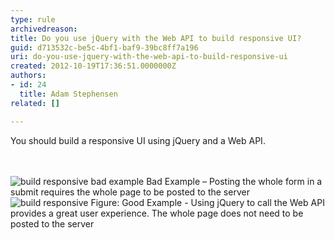 ```yaml
---
type: rule
archivedreason: 
title: Do you use jQuery with the Web API to build responsive UI?
guid: d713532c-be5c-4bf1-baf9-39bc8ff7a196
uri: do-you-use-jquery-with-the-web-api-to-build-responsive-ui
created: 2012-10-19T17:36:51.0000000Z
authors:
- id: 24
  title: Adam Stephensen
related: []

---
```



<p>You should build a responsive UI using jQuery and a Web API.</p>
<br><excerpt class='endintro'></excerpt><br>
<img class="ms-rteCustom-ImageArea" alt="build responsive bad example" src="/PublishingImages/build-responsive-bad.jpg" /> <span class="ms-rteCustom-FigureBad">Bad Example – Posting the whole form in a submit requires the whole page to be posted to the server</span> <img class="ms-rteCustom-ImageArea" alt="build responsive" src="/PublishingImages/build-responsive-good.jpg" /> <span class="ms-rteCustom-FigureGood">Figure&#58; Good Example - Using jQuery to call the Web API provides a great user experience. The whole page does not need to be posted to the server</span> 


